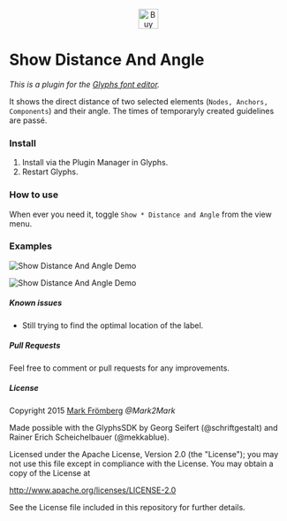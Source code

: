 <p align="center"> 
<a href='https://ko-fi.com/M4M580HG' target='_blank'><img height='36' style='border:0px;height:36px;' src='https://az743702.vo.msecnd.net/cdn/kofi1.png?v=0' border='0' alt='Buy Me a Coffee at ko-fi.com' /></a>
</p>

# Show Distance And Angle

*This is a plugin for the [Glyphs font editor](http://glyphsapp.com/).*  

It shows the direct distance of two selected elements (`Nodes, Anchors, Components`) and their angle. The times of temporaryly created guidelines are passé.

### Install

1. Install via the Plugin Manager in Glyphs.
2. Restart Glyphs.

### How to use

When ever you need it, toggle `Show * Distance and Angle` from the view menu.

### Examples

![Show Distance And Angle Demo](https://github.com/Mark2Mark/Show-Distance-And-Angle-Of-Nodes/blob/master/Images/Distance_And_Angle_01.png "Show Distance And Angle")

![Show Distance And Angle Demo](https://github.com/Mark2Mark/Show-Distance-And-Angle-Of-Nodes/blob/master/Images/Distance_And_Angle_02.png "Show Distance And Angle")


##### Known issues

- Still trying to find the optimal location of the label.

##### Pull Requests

Feel free to comment or pull requests for any improvements.

##### License

Copyright 2015 [Mark Frömberg](http://www.markfromberg.com/) *@Mark2Mark*

Made possible with the GlyphsSDK by Georg Seifert (@schriftgestalt) and Rainer Erich Scheichelbauer (@mekkablue).

Licensed under the Apache License, Version 2.0 (the "License");
you may not use this file except in compliance with the License.
You may obtain a copy of the License at

http://www.apache.org/licenses/LICENSE-2.0

See the License file included in this repository for further details.
